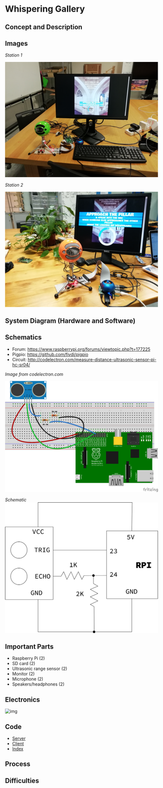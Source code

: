# Whispering Gallery  
  
## Concept and Description  
  
## Images
  
*Station 1*  
  
![img](https://github.com/marialauramirabelli/Network-Everything/blob/master/Final-Project/station1.jpg)
  
*Station 2*  
  
![img](https://github.com/marialauramirabelli/Network-Everything/blob/master/Final-Project/station2.jpg)
  
## System Diagram (Hardware and Software)
  
## Schematics
  
* Forum: https://www.raspberrypi.org/forums/viewtopic.php?t=177225  
* Pigpio: https://github.com/fivdi/pigpio  
* Circuit: http://codelectron.com/measure-distance-ultrasonic-sensor-pi-hc-sr04/ 
  
*Image from codelectron.com*  
  
![img](https://github.com/marialauramirabelli/Network-Everything/blob/master/Final-Project/schematic.png)  
  
*Schematic* 
![img](https://github.com/marialauramirabelli/Network-Everything/blob/master/Final-Project/schematic1.png)  
  
## Important Parts  
  
* Raspberry Pi (2)
* SD card (2)
* Ultrasonic range sensor (2)
* Monitor (2)
* Microphone (2)
* Speakers/headphones (2)
  
## Electronics
  
![img](https://github.com/marialauramirabelli/Network-Everything/blob/master/Final-Project/electronics.jpg)
  
## Code
  
* [Server](https://github.com/marialauramirabelli/Network-Everything/blob/master/Final-Project/final/server.js)
* [Client](https://github.com/marialauramirabelli/Network-Everything/blob/master/Final-Project/final/public/client.js)
* [Index](https://github.com/marialauramirabelli/Network-Everything/blob/master/Final-Project/final/public/index.html)
  
## Process
  
## Difficulties
